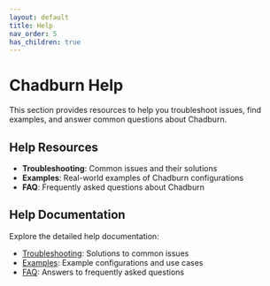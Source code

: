```yaml
---
layout: default
title: Help
nav_order: 5
has_children: true
---
```


# Chadburn Help

This section provides resources to help you troubleshoot issues, find examples, and answer common questions about Chadburn.

## Help Resources

- **Troubleshooting**: Common issues and their solutions
- **Examples**: Real-world examples of Chadburn configurations
- **FAQ**: Frequently asked questions about Chadburn

## Help Documentation

Explore the detailed help documentation:

- [Troubleshooting](troubleshooting.html): Solutions to common issues
- [Examples](examples.html): Example configurations and use cases
- [FAQ](faq.html): Answers to frequently asked questions 